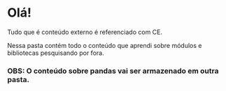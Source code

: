 # Olá! 

Tudo que é conteúdo externo é referenciado com CE. 

Nessa pasta contém todo o conteúdo que aprendi sobre módulos e bibliotecas pesquisando por fora.

### OBS: O conteúdo sobre pandas vai ser armazenado em outra pasta. 